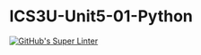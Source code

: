 # ICS3U-Unit5-01-Python

[![GitHub's Super Linter](https://github.com/Dahrio-Francois/ICS3U-Unit5-01-Python/workflows/GitHub's%20Super%20Linter/badge.svg)](https://github.com/Dahrio-Francois/ICS3U-Unit5-01-Python/actions)

